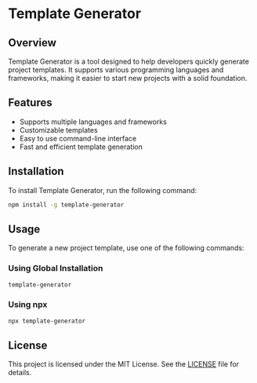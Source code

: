 # Template Generator

## Overview

Template Generator is a tool designed to help developers quickly generate project templates. It supports various programming languages and frameworks, making it easier to start new projects with a solid foundation.

## Features

- Supports multiple languages and frameworks
- Customizable templates
- Easy to use command-line interface
- Fast and efficient template generation

## Installation

To install Template Generator, run the following command:

```sh
npm install -g template-generator
```

## Usage

To generate a new project template, use one of the following commands:

### Using Global Installation

```sh
template-generator
```

### Using npx

```sh
npx template-generator
```

## License

This project is licensed under the MIT License. See the [LICENSE](LICENSE) file for details.
